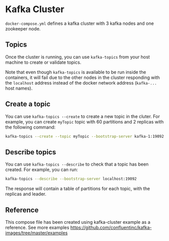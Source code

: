 # Kafka Cluster

`docker-compose.yml` defines a kafka cluster with 3 kafka nodes and one zookeeper node.

## Topics

Once the cluster is running, you can use `kafka-topics` from your host machine to create or validate topics.

Note that even though `kafka-topics` is available to be run inside the containers, it will fail due to the other nodes in the cluster responding with the `localhost` address instead of the docker network address (`kafka-...` host names).

## Create a topic

You can use `kafka-topics --create` to create a new topic in the cluter.
For example, you can create `myTopic` topic with 60 partitions and 2 replicas with the following command:

```sh
kafka-topics --create --topic myTopic --bootstrap-server kafka-1:19092 --partitions 60 --replication-factor 2
```

## Describe topics

You can use `kafka-topics --describe` to check that a topic has been created.
For example, you can run:

```sh
kafka-topics --describe --bootstrap-server localhost:19092
```

The response will contain a table of partitions for each topic, with the replicas and leader.


## Reference

This compose file has been created using kafka-cluster  example as a reference.
See more  examples https://github.com/confluentinc/kafka-images/tree/master/examples
